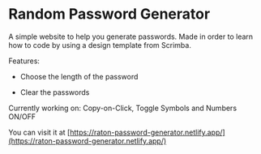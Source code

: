 # Random Password Generator

A simple website to help you generate passwords. Made in order to learn how to code by using a design template from Scrimba.

Features:

- Choose the length of the password

- Clear the passwords

Currently working on: Copy-on-Click, Toggle Symbols and Numbers ON/OFF 

You can visit it at [https://raton-password-generator.netlify.app/](https://raton-password-generator.netlify.app/)
